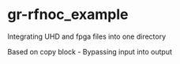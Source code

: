# gr-rfnoc_example
Integrating UHD and fpga files into one directory

Based on copy block - Bypassing input into output
